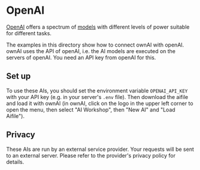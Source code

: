 # OpenAI

[OpenAI](https://platform.openai.com/docs/introduction) offers a spectrum of [models](https://platform.openai.com/docs/models) with different levels of power suitable for different tasks.

The examples in this directory show how to connect ownAI with openAI. ownAI uses the API of openAI, i.e. the AI models are executed on the servers of openAI. You need an API key from openAI for this.

## Set up

To use these AIs, you should set the environment variable `OPENAI_API_KEY` with your API key (e.g. in your server's `.env` file).
Then download the aifile and load it with ownAI (in ownAI, click on the logo in the upper left corner to open the menu, then select "AI Workshop", then "New AI" and "Load Aifile").

## Privacy

These AIs are run by an external service provider. Your requests will be sent to an external server. Please refer to the provider's privacy policy for details.

